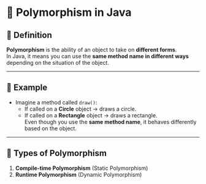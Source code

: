 # 🧠 Polymorphism in Java

## 📘 Definition
**Polymorphism** is the ability of an object to take on **different forms**.  
In Java, it means you can use the **same method name in different ways** depending on the situation of the object.

---

## 🔹 Example
- Imagine a method called `draw()`:  
  - If called on a **Circle** object → draws a circle.  
  - If called on a **Rectangle** object → draws a rectangle.  
Even though you use the **same method name**, it behaves differently based on the object.

---

## 🔹 Types of Polymorphism
1. **Compile-time Polymorphism** (Static Polymorphism)  
2. **Runtime Polymorphism** (Dynamic Polymorphism)
